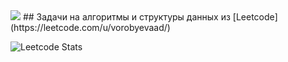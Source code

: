 <img src="https://img.shields.io/badge/-LeetCode-FFA116?style=for-the-badge&logo=LeetCode&logoColor=black" />   
## Задачи на алгоритмы и структуры данных из [Leetcode](https://leetcode.com/u/vorobyevaad/)

<br>
  
![Leetcode Stats](https://leetcard.jacoblin.cool/vorobyevaad?ext=heatmap)
